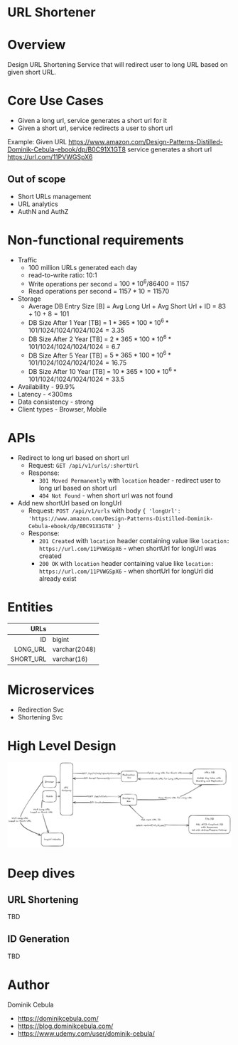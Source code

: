 # URL Shortener

# Overview

Design URL Shortening Service that will redirect user to long URL based on given short URL.

# Core Use Cases

* Given a long url, service generates a short url for it
* Given a short url, service redirects a user to short url

Example:
Given URL https://www.amazon.com/Design-Patterns-Distilled-Dominik-Cebula-ebook/dp/B0C91X1GT8 service generates a short
url https://url.com/11PVWGSpX6

## Out of scope

* Short URLs management
* URL analytics
* AuthN and AuthZ

# Non-functional requirements

* Traffic
    * 100 million URLs generated each day
    * read-to-write ratio: 10:1
  * Write operations per second = $`100 * 10^6 / 86400 = 1157`$
  * Read operations per second = $`1157 * 10 = 11570`$
* Storage
    * Average DB Entry Size [B] = Avg Long Url + Avg Short Url + ID = $`83 + 10 + 8 = 101`$
    * DB Size After 1 Year [TB] = $`1 * 365 * 100*10^6 * 101 / 1024 / 1024 / 1024 / 1024 = 3.35`$
    * DB Size After 2 Year [TB] = $`2 * 365 * 100*10^6 * 101 / 1024 / 1024 / 1024 / 1024 = 6.7`$
    * DB Size After 5 Year [TB] = $`5 * 365 * 100*10^6 * 101 / 1024 / 1024 / 1024 / 1024 = 16.75`$
    * DB Size After 10 Year [TB] = $`10 * 365 * 100*10^6 * 101 / 1024 / 1024 / 1024 / 1024 = 33.5`$
* Availability - 99.9%
* Latency - <300ms
* Data consistency - strong
* Client types - Browser, Mobile

# APIs

* Redirect to long url based on short url
    * Request: `GET /api/v1/urls/:shortUrl`
    * Response:
        * `301 Moved Permanently` with `location` header - redirect user to long url based on short url
        * `404 Not Found` - when short url was not found
* Add new shortUrl based on longUrl
    * Request: `POST /api/v1/urls` with body
      `{ 'longUrl': 'https://www.amazon.com/Design-Patterns-Distilled-Dominik-Cebula-ebook/dp/B0C91X1GT8' }`
    * Response:
        * `201 Created` with `location` header containing value like `location: https://url.com/11PVWGSpX6` - when
          shortUrl for longUrl was created
        * `200 OK` with `location` header containing value like `location: https://url.com/11PVWGSpX6` - when
          shortUrl for longUrl did already exist

# Entities

|      URLs |               |
|----------:|---------------|
|        ID | bigint        |
|  LONG_URL | varchar(2048) |
| SHORT_URL | varchar(16)   |

# Microservices

* Redirection Svc
* Shortening Svc

# High Level Design

![diagram.png](diagram.png)

# Deep dives

## URL Shortening

TBD

## ID Generation

TBD

# Author

Dominik Cebula

* https://dominikcebula.com/
* https://blog.dominikcebula.com/
* https://www.udemy.com/user/dominik-cebula/
